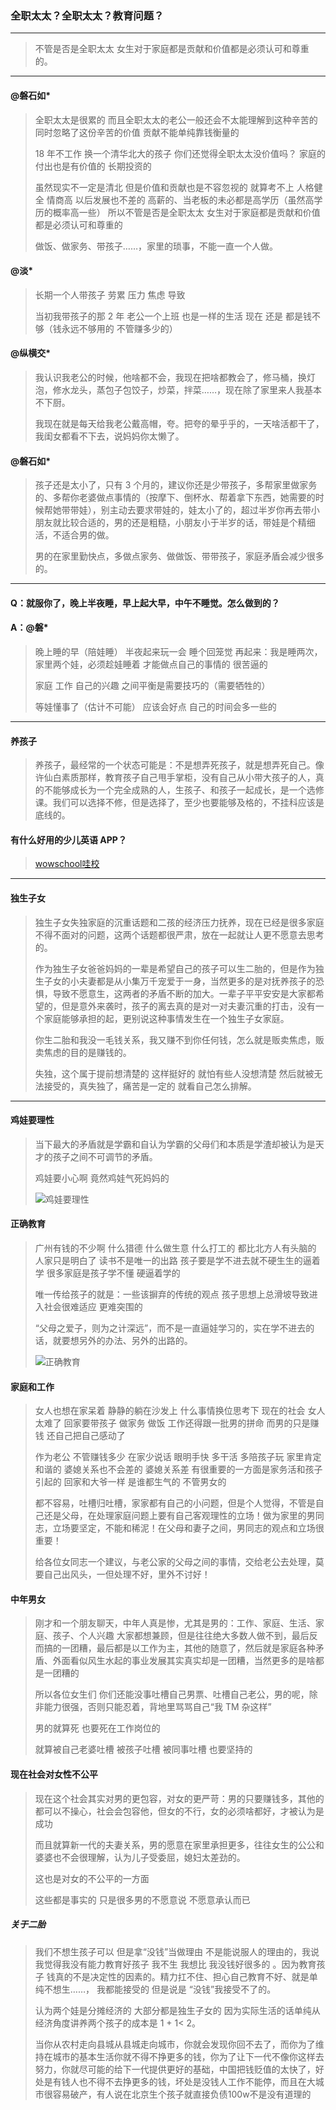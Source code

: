 ### 全职太太？全职太太？教育问题？

---
> 不管是否是全职太太 女生对于家庭都是贡献和价值都是必须认可和尊重的。
---

#### @磐石如*
> 全职太太是很累的 而且全职太太的老公一般还会不太能理解到这种辛苦的 同时忽略了这份辛苦的价值 贡献不能单纯靠钱衡量的
>
> 18 年不工作 换一个清华北大的孩子 你们还觉得全职太太没价值吗？ 家庭的付出也是有价值的 长期投资的
>
> 虽然现实不一定是清北 但是价值和贡献也是不容忽视的 就算考不上 人格健全 情商高 以后发展也不差的 高薪的、当老板的未必都是高学历（虽然高学历的概率高一些）  所以不管是否是全职太太 女生对于家庭都是贡献和价值都是必须认可和尊重的
>
> 做饭、做家务、带孩子……，家里的琐事，不能一直一个人做。

#### @淡*
> 长期一个人带孩子 劳累 压力 焦虑 导致
>
> 当初我带孩子的那 2 年 老公一个上班 也是一样的生活 现在 还是 都是钱不够（钱永远不够用的 不管赚多少的）

#### @纵横交*
> 我认识我老公的时候，他啥都不会，我现在把啥都教会了，修马桶，换灯泡，修水龙头，蒸包子包饺子，炒菜，拌菜……，现在除了家里来人我基本不下厨。
>
> 我现在就是每天给我老公戴高帽，夸。把夸的晕乎乎的，一天啥活都干了，我闺女都看不下去，说妈妈你太懒了。

#### @磐石如*
> 孩子还是太小了，只有 3 个月的，建议你还是少带孩子，多帮家里做家务的、多帮你老婆做点事情的（按摩下、倒杯水、帮着拿下东西，她需要的时候帮她带带娃），别主动去要求带娃的，娃太小了的，超过半岁你再去带小朋友就比较合适的，男的还是粗糙，小朋友小于半岁的话，带娃是个精细活，不适合男的做。
>
> 男的在家里勤快点，多做点家务、做做饭、带带孩子，家庭矛盾会减少很多的。

---
#### Q：就服你了，晚上半夜睡，早上起大早，中午不睡觉。怎么做到的？

#### A：@磐*
> 晚上睡的早（陪娃睡） 半夜起来玩一会 睡个回笼觉 再起来：我是睡两次，家里两个娃，必须趁娃睡着 才能做点自己的事情的 很苦逼的
>
> 家庭 工作 自己的兴趣 之间平衡是需要技巧的（需要牺牲的）
>
> 等娃懂事了（估计不可能） 应该会好点 自己的时间会多一些的

---

#### 养孩子
> 养孩子，最经常的一个状态可能是：不是想弄死孩子，就是想弄死自己。像许仙白素质那样，教育孩子自己甩手掌柜，没有自己从小带大孩子的人，真的不能够成长为一个完全成熟的人，生孩子、和孩子一起成长，是一个选修课。我们可以选择不修，但是选择了，至少也要能够及格的，不挂科应该是底线的。

#### 有什么好用的少儿英语 APP？
>
> [wowschool哇校](http://www.wowschool.com)

---

#### 独生子女
> 独生子女失独家庭的沉重话题和二孩的经济压力抚养，现在已经是很多家庭不得不面对的问题，这两个话题都很严肃，放在一起就让人更不愿意去思考的。
>
> 作为独生子女爸爸妈妈的一辈是希望自己的孩子可以生二胎的，但是作为独生子女的小夫妻都是从小集万千宠爱于一身，当然更多的是对抚养孩子的恐惧，导致不愿意生，这两者的矛盾不断的加大。一辈子平平安安是大家都希望的，但是意外来袭时，孩子的离去真的是对一对夫妻沉重的打击，没有一个家庭能够承担的起，更别说这种事情发生在一个独生子女家庭。
>
> 你生二胎和我没一毛钱关系，我又赚不到你任何钱，怎么就是贩卖焦虑，贩卖焦虑的目的是赚钱的。
>
> 失独，这个属于提前想清楚的 这样挺好的 就怕有些人没想清楚 然后就被无法接受的，真失独了，痛苦是一定的 就看自己怎么排解。

---

#### 鸡娃要理性
> 当下最大的矛盾就是学霸和自认为学霸的父母们和本质是学渣却被认为是天才的孩子之间不可调节的矛盾。
>
> 鸡娃要小心啊 竟然鸡娃气死妈妈的
>
> ![鸡娃要理性](/配图/016/016-003.png)


#### 正确教育
> 广州有钱的不少啊 什么猎德  什么做生意 什么打工的 都比北方人有头脑的 人家只是明白了 读书不是唯一的出路 孩子要是学不进去就不硬生生的逼着学  很多家庭是孩子学不懂 硬逼着学的
>
> 唯一传给孩子的就是：一些该摒弃的传统的观点 孩子思想上总滑坡导致进入社会很难适应 更难突围的
>
> “父母之爱子，则为之计深远”，而不是一直逼娃学习的，实在学不进去的话，就要想另外的办法、另外的出路的。
>
> ![正确教育](/配图/016/016-003.jpg)

#### 家庭和工作
> 女人也想在家呆着  静静的躺在沙发上   什么事情换位思考下   现在的社会  女人太难了  回家要带孩子 做家务 做饭  工作还得跟一批男的拼命  而男的只是赚钱  还自己把自己感动了
>
> 作为老公 不管赚钱多少 在家少说话 眼明手快 多干活 多陪孩子玩  家里肯定和谐的 婆媳关系也不会差的 婆媳关系差 有很重要的一方面是家务活和孩子引起的 回家和大爷一样 是谁都生气的 不管男女的
>
> 都不容易，吐槽归吐槽，家家都有自己的小问题，但是个人觉得，不管是自己还是父母，在处理家庭问题上要有自己客观理性的立场！做为家里的男同志，立场要坚定，不能和稀泥！在父母和妻子之间，男同志的观点和立场很重要！
>
> 给各位女同志一个建议，与老公家的父母之间的事情，交给老公去处理，莫要自己出风头，一但处理不好，里外不讨好！

#### 中年男女
> 刚才和一个朋友聊天，中年人真是惨，尤其是男的：工作、家庭、生活、家庭、孩子、个人兴趣 大家都想兼顾，但是往往绝大多数人做不到，最后反而搞的一团糟，最后都是以工作为主，其他的随意了，然后就是家庭各种矛盾、外面看似风生水起的事业发展其实真实却是一团糟，当然更多的是啥都是一团糟的
>
> 所以各位女生们 你们还能没事吐槽自己男票、吐槽自己老公，男的呢，除非能力很强，否则只能忍着，背地里骂骂自己“我 TM 杂这样”
>
> 男的就算死 也要死在工作岗位的
>
> 就算被自己老婆吐槽 被孩子吐槽 被同事吐槽 也要坚持的

#### 现在社会对女性不公平
> 现在这个社会其实对男的更包容，对女的更严苛：男的只要赚钱多，其他的都可以不操心，社会会包容他，但女的不行，女的必须啥都好，才被认为是成功
>
> 而且就算新一代的夫妻关系，男的愿意在家里承担更多，往往女生的公公和婆婆也不会很理解，认为儿子受委屈，媳妇太差劲的。
>
> 这也是对女的不公平的一方面
>
> 这些都是事实的 只是很多男的不愿意说 不愿意承认而已


##### 关于二胎
> 我们不想生孩子可以 但是拿“没钱”当做理由 不是能说服人的理由的，我说我觉得我没有能力教育好孩子 我不生 我想比 我没钱好很多的 。因为教育孩子 钱真的不是决定性的因素的。精力扛不住、担心自己教育不好、就是单纯不想生……， 我都能接受的 但是说是 “没钱”我接受不了的。
>
> 认为两个娃是分摊经济的 大部分都是独生子女的 因为实际生活的话单纯从经济角度讲养两个孩子的成本是 1 + 1< 2。
>
> 当你从农村走向县城从县城走向城市，你就会发现你回不去了，而你为了维持在城市的基本生活你就不得不挣更多的钱，你为了让下一代不像你这样去努力，你就尽可能的给下一代提供更好的基础，中国把钱贬值的太快了，好处是有钱人也不得不去挣更多的钱，坏处是没钱人工作不能停，而且在大城市很容易破产，有人说在北京生个孩子就直接负债100w不是没有道理的
